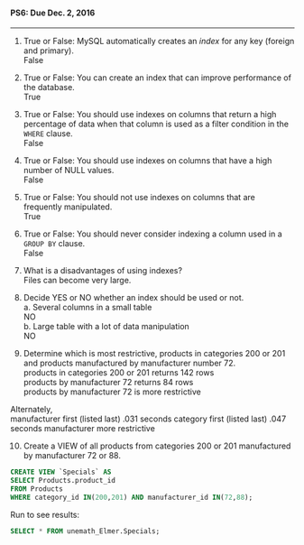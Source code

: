#### PS6: Due Dec. 2, 2016
---

1. True or False: MySQL automatically creates an _index_ for any key (foreign and primary).   
   False   

2. True or False: You can create an index that can improve performance of the database.   
   True   

3. True or False: You should use indexes on columns that return a high percentage of data when that column is used as a filter condition in the `WHERE` clause.   
   False   

4. True or False:  You should use indexes on columns that have a high number of NULL values.   
   False   

5. True or False:  You should not use indexes on columns that are frequently manipulated.   
   True   

6. True or False:  You should never consider indexing a column used in a `GROUP BY` clause.   
   False   

7. What is a disadvantages of using indexes?   
   Files can become very large.   

8. Decide YES or NO whether an index should be used or not.   
  a. Several columns in a small table   
     NO   
  b. Large table with a lot of data manipulation   
     NO   

9.  Determine which is most restrictive, products in categories 200 or 201 and products manufactured by manufacturer number 72.   
   products in categories 200 or 201 returns 142 rows   
   products by manufacturer 72 returns 84 rows   
   products by manufacturer 72 is more restrictive   
   
   Alternately,   
   manufacturer first (listed last) .031 seconds
   category first (listed last) .047 seconds
   manufacturer more restrictive
   

10.  Create a VIEW of all products from categories 200 or 201 manufactured by manufacturer 72 or 88.   
   ```sql
   CREATE VIEW `Specials` AS
   SELECT Products.product_id
   FROM Products
   WHERE category_id IN(200,201) AND manufacturer_id IN(72,88);
   ```
   Run to see results:
   ```sql
   SELECT * FROM unemath_Elmer.Specials;
   ```
